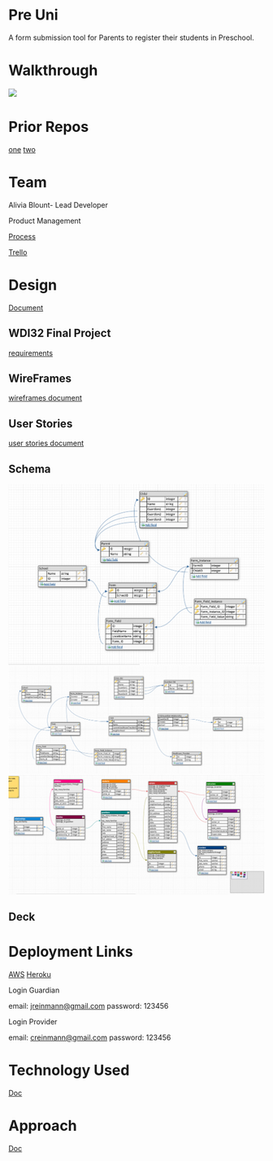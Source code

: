 # Pre Uni
A form submission tool for Parents to register their students in Preschool.

# Walkthrough
![](https://github.com/amblount/preunirails/blob/master/public/PreUni.gif)

# Prior Repos
[one](https://github.com/amblount/preuni)
[two](https://github.com/amblount/preuni_WDI32-familiy-rel)

# Team
Alivia Blount- Lead Developer

Product Management

[Process](https://docs.google.com/document/d/1DHwXnhy9l3TKiTCmtHTHdiRg-R2KZyQxa-IIvgKqj9E/edit)

[Trello](https://trello.com/preuni)

# Design
[Document](https://docs.google.com/document/d/1qNzt9k_fu3Q1RCWg2spfe6stJg_Bg_ZS8ZsS8Cl4bGY/edit)
## WDI32 Final Project 
[requirements](https://github.com/sf-wdi-gaia/project-4)
## WireFrames
[wireframes document](https://github.com/amblount/preunirails/blob/master/public/wireframes.md)

## User Stories
[user stories document](https://github.com/amblount/preunirails/blob/master/public/user_stories.md)

## Schema
![](https://github.com/amblount/preunirails/blob/master/public/images/schema2.png)
![](https://github.com/amblount/preunirails/blob/master/public/images/schema.png)
![](https://github.com/amblount/preunirails/blob/master/public/wireframes/Screen%20Shot%202016-12-01%20at%202.30.58%20PM.png)

## Deck
[](https://docs.google.com/presentation/d/1FBdwonbgkiIN_ywfEO-F2bEglKLC_Yj7IRpijFxeNtQ/edit?usp=sharing)

# Deployment Links
[AWS]()
[Heroku]()

Login Guardian

email: jreinmann@gmail.com
password: 123456

Login Provider

email: creinmann@gmail.com
password: 123456

# Technology Used
[Doc](https://github.com/amblount/preunirails/blob/master/public/technology.md)

# Approach
[Doc](https://github.com/amblount/preunirails/blob/master/public/approach.md)
